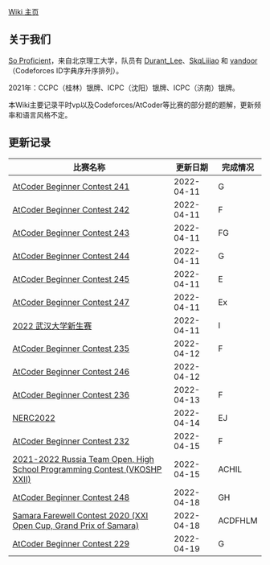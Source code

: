 [Wiki 主页](https://skqliao.github.io)

## 关于我们

[So Proficient](https://skqliao.github.io/https://codeforces.com/team/91336)，来自北京理工大学，队员有 [Durant_Lee](https://skqliao.github.io/https://codeforces.com/profile/Durant_Lee)、[SkqLiiiao](https://skqliao.github.io/https://codeforces.com/profile/SkqLiiiao) 和 [vandoor](https://skqliao.github.io/https://codeforces.com/profile/vandoor)（Codeforces ID字典序升序排列）。

2021年：CCPC（桂林）银牌、ICPC（沈阳）银牌、ICPC（济南）银牌。

本Wiki主要记录平时vp以及Codeforces/AtCoder等比赛的部分题的题解，更新频率和语言风格不定。

## 更新记录

| 比赛名称                                                                                                                | 更新日期   | 完成情况 |
| ----------------------------------------------------------------------------------------------------------------------- | ---------- | -------- |
| [AtCoder Beginner Contest 241](https://skqliao.github.io/atcoder/abc/abc241/)                                           | 2022-04-11 | G        |
| [AtCoder Beginner Contest 242](https://skqliao.github.io/atcoder/abc/abc242/)                                           | 2022-04-11 | F        |
| [AtCoder Beginner Contest 243](https://skqliao.github.io/atcoder/abc/abc243/)                                           | 2022-04-11 | FG       |
| [AtCoder Beginner Contest 244](https://skqliao.github.io/atcoder/abc/abc244/)                                           | 2022-04-11 | G        |
| [AtCoder Beginner Contest 245](https://skqliao.github.io/atcoder/abc/abc245/)                                           | 2022-04-11 | E        |
| [AtCoder Beginner Contest 247](https://skqliao.github.io/atcoder/abc/abc247/)                                           | 2022-04-11 | Ex       |
| [2022 武汉大学新生赛](https://skqliao.github.io/contests/whu-2022-fresh/)                                               | 2022-04-11 | I        |
| [AtCoder Beginner Contest 235](https://skqliao.github.io/atcoder/abc/abc235/)                                           | 2022-04-12 | F        |
| [AtCoder Beginner Contest 246](https://skqliao.github.io/atcoder/abc/abc246/)                                           | 2022-04-12 |          |
| [AtCoder Beginner Contest 236](https://skqliao.github.io/atcoder/abc/abc236/)                                           | 2022-04-13 | F        |
| [NERC2022](https://skqliao.github.io/contests/nerc2022/)                                                                | 2022-04-14 | EJ       |
| [AtCoder Beginner Contest 232](https://skqliao.github.io/atcoder/abc/abc232/)                                           | 2022-04-15 | F        |
| [2021-2022 Russia Team Open, High School Programming Contest (VKOSHP XXII)](https://skqliao.github.io/vp/cf-gym-103483) | 2022-04-15 | ACHIL    |
| [AtCoder Beginner Contest 248](https://skqliao.github.io/atcoder/abc/abc248/)                                           | 2022-04-18 | GH       |
| [Samara Farewell Contest 2020 (XXI Open Cup, Grand Prix of Samara)](https://skqliao.github.io/vp/cf-gym-102916)         | 2022-04-18 | ACDFHLM  |
| [AtCoder Beginner Contest 229](https://skqliao.github.io/atcoder/abc/abc229/)                                           | 2022-04-19 | G        |